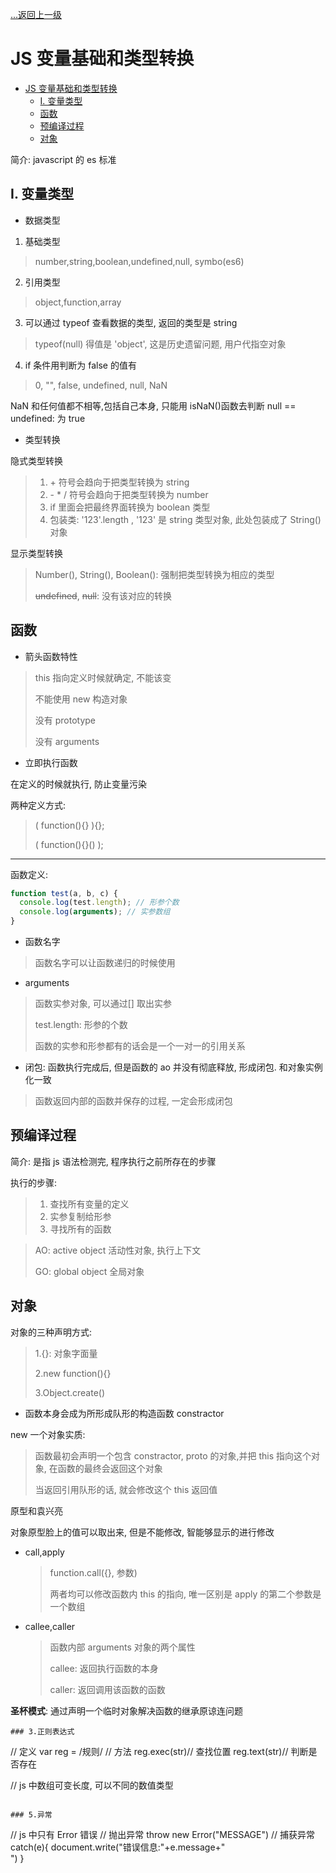[...返回上一级](../)

# JS 变量基础和类型转换

- [JS 变量基础和类型转换](#js-变量基础和类型转换)
  - [I. 变量类型](#i-变量类型)
  - [函数](#函数)
  - [预编译过程](#预编译过程)
  - [对象](#对象)

简介: javascript 的 es 标准

## I. 变量类型

- 数据类型

1. 基础类型

> number,string,boolean,undefined,null, symbo(es6)

2. 引用类型

> object,function,array

3. 可以通过 typeof 查看数据的类型, 返回的类型是 string

> typeof(null) 得值是 'object', 这是历史遗留问题, 用户代指空对象

4. if 条件用判断为 false 的值有

> 0, "", false, undefined, null, NaN

NaN 和任何值都不相等,包括自己本身, 只能用 isNaN()函数去判断
null == undefined: 为 true

- 类型转换

隐式类型转换

> 1. \+ 符号会趋向于把类型转换为 string
> 2. \- \* / 符号会趋向于把类型转换为 number
> 3. if 里面会把最终界面转换为 boolean 类型
> 4. 包装类: '123'.length , '123' 是 string 类型对象, 此处包装成了 String()对象

显示类型转换

> Number(), String(), Boolean(): 强制把类型转换为相应的类型
>
> ~~undefined~~, ~~null~~: 没有该对应的转换

## 函数

- 箭头函数特性

> this 指向定义时候就确定, 不能该变
>
> 不能使用 new 构造对象
>
> 没有 prototype
>
> 没有 arguments

- 立即执行函数

在定义的时候就执行, 防止变量污染

两种定义方式:

> ( function(){} ){};
>
> ( function(){}() );

---

函数定义:

```js
function test(a, b, c) {
  console.log(test.length); // 形参个数
  console.log(arguments); // 实参数组
}
```

- 函数名字

> 函数名字可以让函数递归的时候使用

- arguments

> 函数实参对象, 可以通过[] 取出实参
>
> test.length: 形参的个数
>
> 函数的实参和形参都有的话会是一个一对一的引用关系

- 闭包: 函数执行完成后, 但是函数的 ao 并没有彻底释放, 形成闭包. 和对象实例化一致

> 函数返回内部的函数并保存的过程, 一定会形成闭包

## 预编译过程

简介: 是指 js 语法检测完, 程序执行之前所存在的步骤

执行的步骤:

> 1. 查找所有变量的定义
> 2. 实参复制给形参
> 3. 寻找所有的函数

> AO: active object 活动性对象, 执行上下文
>
> GO: global object 全局对象

## 对象

对象的三种声明方式:

> 1.{}: 对象字面量
>
> 2.new function(){}
>
> 3.Object.create()

- 函数本身会成为所形成队形的构造函数 constractor

new 一个对象实质:

> 函数最初会声明一个包含 constractor, proto 的对象,并把 this 指向这个对象, 在函数的最终会返回这个对象
>
> 当返回引用队形的话, 就会修改这个 this 返回值

原型和袁兴亮

对象原型脸上的值可以取出来, 但是不能修改, 智能够显示的进行修改

- call,apply

  > function.call({}, 参数)
  >
  > 两者均可以修改函数内 this 的指向, 唯一区别是 apply 的第二个参数是一个数组

- callee,caller

  > 函数内部 arguments 对象的两个属性
  >
  > callee: 返回执行函数的本身
  >
  > caller: 返回调用该函数的函数

**圣杯模式**: 通过声明一个临时对象解决函数的继承原谅连问题

```
### 3.正则表达式

```

// 定义
var reg = /规则/
// 方法
reg.exec(str)// 查找位置
reg.text(str)// 判断是否存在

// js 中数组可变长度, 可以不同的数值类型

```

### 5.异常
```

// js 中只有 Error 错误
// 抛出异常
throw new Error("MESSAGE")
// 捕获异常
catch(e){
document.write("错误信息:"+e.message+"<br>")
}

```

```
